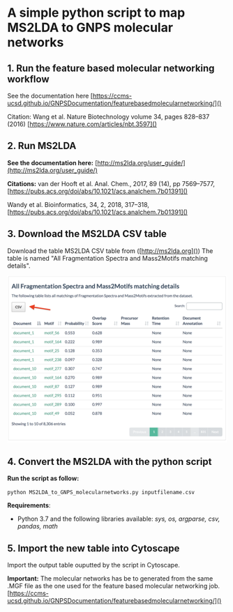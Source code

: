 # A simple python script to map MS2LDA to GNPS molecular networks

## 1. Run the feature based molecular networking workflow
See the documentation here
[https://ccms-ucsd.github.io/GNPSDocumentation/featurebasedmolecularnetworking/]()

Citation: Wang et al. Nature Biotechnology volume 34, pages 828–837 (2016) [https://www.nature.com/articles/nbt.3597]()

## 2. Run MS2LDA
**See the documentation here:**
[http://ms2lda.org/user_guide/](http://ms2lda.org/user_guide/)

**Citations:**
van der Hooft et al. Anal. Chem., 2017, 89 (14), pp 7569–7577, [https://pubs.acs.org/doi/abs/10.1021/acs.analchem.7b01391]()

Wandy et al. Bioinformatics, 34, 2, 2018, 317–318, [https://pubs.acs.org/doi/abs/10.1021/acs.analchem.7b01391]()

## 3. Download the MS2LDA CSV table
Download the table MS2LDA CSV table from ([http://ms2lda.org]()) 
The table is named "All Fragmentation Spectra and Mass2Motifs matching details".

<img src="img/screenshot_mass2motif.png"/>

## 4. Convert the MS2LDA with the python script
**Run the script as follow:**

`python MS2LDA_to_GNPS_molecularnetworks.py inputfilename.csv`

**Requirements**:
- Python 3.7 and the following libraries available: *sys, os, argparse, csv, pandas, math*

## 5. Import the new table into Cytoscape
Import the output table ouputted by the script in Cytoscape. 

**Important:** The molecular networks has be to generated from the same .MGF file as the one used for the feature based molecular networking job.
[https://ccms-ucsd.github.io/GNPSDocumentation/featurebasedmolecularnetworking/]()
